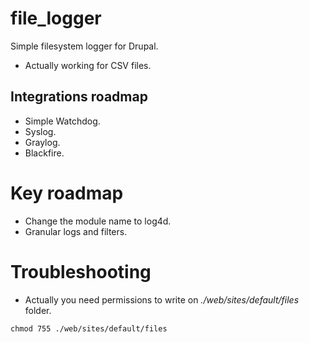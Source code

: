 # file_logger
Simple filesystem logger for Drupal.

- Actually working for CSV files.

## Integrations roadmap

- Simple Watchdog.
- Syslog.
- Graylog.
- Blackfire. 

# Key roadmap

- Change the module name to log4d.
- Granular logs and filters.

# Troubleshooting

- Actually you need permissions to write on *./web/sites/default/files* folder.

`chmod 755 ./web/sites/default/files`

